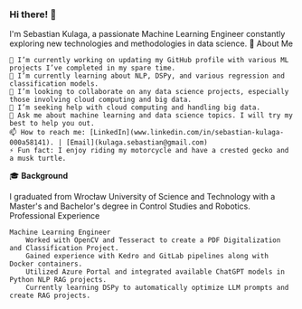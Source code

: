 ### Hi there! 👋

I'm Sebastian Kulaga, a passionate Machine Learning Engineer constantly exploring new technologies and methodologies in data science.
🚀 About Me

    🔭 I’m currently working on updating my GitHub profile with various ML projects I’ve completed in my spare time.
    🌱 I’m currently learning about NLP, DSPy, and various regression and classification models.
    👯 I’m looking to collaborate on any data science projects, especially those involving cloud computing and big data.
    🤔 I’m seeking help with cloud computing and handling big data.
    💬 Ask me about machine learning and data science topics. I will try my best to help you out.
    📫 How to reach me: [LinkedIn](www.linkedin.com/in/sebastian-kulaga-000a58141). | [Email](kulaga.sebastian@gmail.com)
    ⚡ Fun fact: I enjoy riding my motorcycle and have a crested gecko and a musk turtle.

🎓 **Background**

I graduated from Wrocław University of Science and Technology with a Master's and Bachelor's degree in Control Studies and Robotics.
Professional Experience

    Machine Learning Engineer
        Worked with OpenCV and Tesseract to create a PDF Digitalization and Classification Project.
        Gained experience with Kedro and GitLab pipelines along with Docker containers.
        Utilized Azure Portal and integrated available ChatGPT models in Python NLP RAG projects.
        Currently learning DSPy to automatically optimize LLM prompts and create RAG projects.
